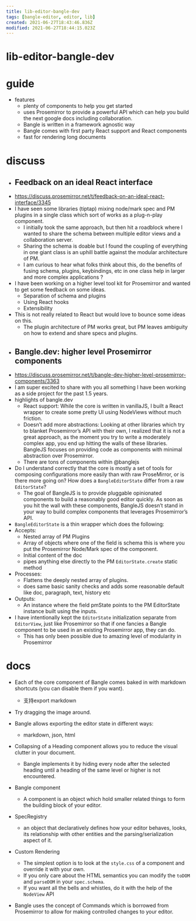 ```yaml
---
title: lib-editor-bangle-dev
tags: [bangle-editor, editor, lib]
created: 2021-06-27T18:43:46.836Z
modified: 2021-06-27T18:44:15.023Z
---
```


# lib-editor-bangle-dev

# guide

- features
  - plenty of components to help you get started
  - uses Prosemirror to provide a powerful API which can help you build the next google docs including collaboration.
  - Bangle is written in a framework agnostic way
  - Bangle comes with first party React support and React components
  - fast for rendering long documents
# discuss
- ## Feedback on an ideal React interface
- https://discuss.prosemirror.net/t/feedback-on-an-ideal-react-interface/3345
- I have seen some libraries (tiptap) mixing node/mark spec and PM plugins in a single class which sort of works as a plug-n-play component. 
  - I initially took the same approach, but then hit a roadblock where I wanted to share the schema between multiple editor views and a collaboration server. 
  - Sharing the schema is doable but I found the coupling of everything in one giant class is an uphill battle against the modular architecture of PM. 
  - I am curious to hear what folks think about this, do the benefits of fusing schema, plugins, keybindings, etc in one class help in larger and more complex applications ?
- I have been working on a higher level tool kit for Prosemirror and wanted to get some feedback on some ideas.
  - Separation of schema and plugins
  - Using React hooks
  - Extensibility
- This is not really related to React but would love to bounce some ideas on this. 
  - The plugin architecture of PM works great, but PM leaves ambiguity on how to extend and share specs and plugins.
- ## Bangle.dev: higher level Prosemirror components
- https://discuss.prosemirror.net/t/bangle-dev-higher-level-prosemirror-components/3363
- I am super excited to share with you all something I have been working as a side project for the past 1.5 years.
- highlights of bangle.dev
  - React support: While the core is written in vanillaJS, I built a React wrapper to create some pretty UI using NodeViews without much friction.
  - Doesn’t add more abstractions: Looking at other libraries which try to blanket Prosemirror’s API with their own, I realized that it is not a great approach, as the moment you try to write a moderately complex app, you end up hitting the walls of these libraries. BangleJS focuses on providing code as components with minimal abstraction over Prosemirror.
  - There are tons of components within @banglejs 
- Do I understand correctly that the core is mostly a set of tools for composing configurations more easily than with raw ProseMirror, or is there more going on? How does a `BangleEditorState` differ from a raw `EditorState`?
  - The goal of BangleJS is to provide pluggable opinionated components to build a reasonably good editor quickly. As soon as you hit the wall with these components, BangleJS doesn’t stand in your way to build complex components that leverages Prosemirror’s API.
- `BangleEditorState`  is a thin wrapper which does the following:
- Accepts:
  - Nested array of PM Plugins
  - Array of objects where one of the field is schema this is where you put the Prosemirror Node/Mark spec of the component.
  - Initial content of the doc
  - pipes anything else directly to the PM `EditorState.create` static method
- Processes:
  - Flattens the deeply nested array of plugins.
  - does same basic sanity checks and adds some reasonable default like doc, paragraph, text, history etc
- Outputs:
  - An instance where the field pmState points to the PM EditorState instance built using the inputs.
- I have intentionally kept the `EditorState` initialization separate from `EditorView`, just like Prosemirror so that if one fancies a Bangle component to be used in an existing Prosemirror app, they can do.
  - This has only been possible due to amazing level of modularity in Prosemirror 
# docs
- Each of the core component of Bangle comes baked in with markdown shortcuts (you can disable them if you want).
  - 支持export markdown

- Try dragging the image around.

- Bangle allows exporting the editor state in different ways:
  - markdown, json, html

- Collapsing of a Heading component allows you to reduce the visual clutter in your document. 
  - Bangle implements it by hiding every node after the selected heading until a heading of the same level or higher is not encountered.

- Bangle component
  - A component is an object which hold smaller related things to form the building block of your editor.
- SpecRegistry
  - an object that declaratively defines how your editor behaves, looks, its relationship with other entities and the parsing/serialization aspect of it.

- Custom Rendering
  - The simplest option is to look at the `style.css` of a component and override it with your own.
  - If you only care about the HTML semantics you can modify the `toDOM` and `parseDOM` in your `spec.schema`. 
  - If you want all the bells and whistles, do it with the help of the `NodeView` API

- Bangle uses the concept of Commands which is borrowed from Prosemirror to allow for making controlled changes to your editor.
